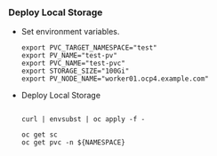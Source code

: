### Deploy Local Storage

* Set environment variables.  

  ```
  export PVC_TARGET_NAMESPACE="test"
  export PV_NAME="test-pv"
  export PVC_NAME="test-pvc"
  export STORAGE_SIZE="100Gi"
  export PV_NODE_NAME="worker01.ocp4.example.com"
  ```
  
* Deploy Local Storage
  ```

  curl | envsubst | oc apply -f -

  oc get sc
  oc get pvc -n ${NAMESPACE}
  ```
